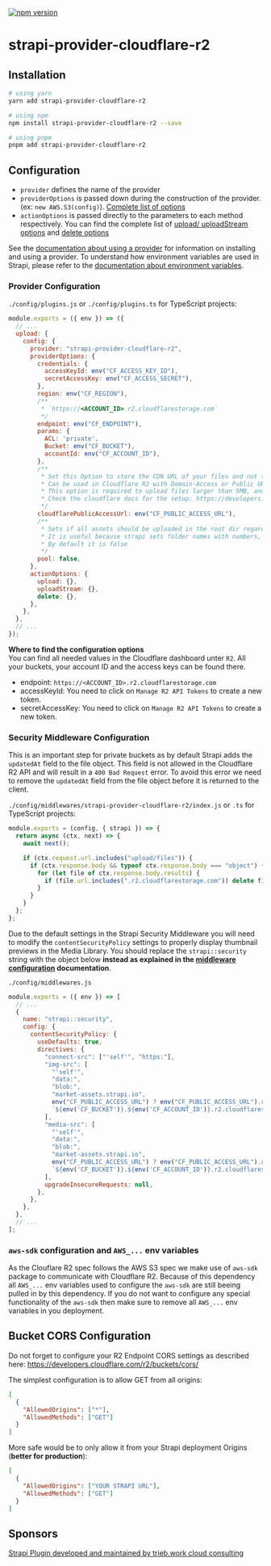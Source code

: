 [![npm version](https://badge.fury.io/js/strapi-provider-cloudflare-r2.svg)](https://badge.fury.io/js/strapi-provider-cloudflare-r2)

# strapi-provider-cloudflare-r2

## Installation

```bash
# using yarn
yarn add strapi-provider-cloudflare-r2

# using npm
npm install strapi-provider-cloudflare-r2 --save

# using pnpm
pnpm add strapi-provider-cloudflare-r2
```

## Configuration

- `provider` defines the name of the provider
- `providerOptions` is passed down during the construction of the provider. (ex: `new AWS.S3(config)`). [Complete list of options](https://docs.aws.amazon.com/AWSJavaScriptSDK/latest/AWS/S3.html#constructor-property)
- `actionOptions` is passed directly to the parameters to each method respectively. You can find the complete list of [upload/ uploadStream options](https://docs.aws.amazon.com/AWSJavaScriptSDK/latest/AWS/S3.html#upload-property) and [delete options](https://docs.aws.amazon.com/AWSJavaScriptSDK/latest/AWS/S3.html#deleteObject-property)

See the [documentation about using a provider](https://docs.strapi.io/developer-docs/latest/plugins/upload.html#using-a-provider) for information on installing and using a provider. To understand how environment variables are used in Strapi, please refer to the [documentation about environment variables](https://docs.strapi.io/developer-docs/latest/setup-deployment-guides/configurations/optional/environment.html#environment-variables).

### Provider Configuration

`./config/plugins.js` or `./config/plugins.ts` for TypeScript projects:

```js
module.exports = ({ env }) => ({
  // ...
  upload: {
    config: {
      provider: "strapi-provider-cloudflare-r2",
      providerOptions: {
        credentials: {
          accessKeyId: env("CF_ACCESS_KEY_ID"),
          secretAccessKey: env("CF_ACCESS_SECRET"),
        },
        region: env("CF_REGION"),
        /**
         * `https://<ACCOUNT_ID>.r2.cloudflarestorage.com`
         */
        endpoint: env("CF_ENDPOINT"),
        params: {
          ACL: 'private',
          Bucket: env("CF_BUCKET"),
          accountId: env("CF_ACCOUNT_ID"),
        },
        /**
         * Set this Option to store the CDN URL of your files and not the R2 endpoint URL in your DB.
         * Can be used in Cloudflare R2 with Domain-Access or Public URL: https://pub-<YOUR_PULIC_BUCKET_ID>.r2.dev
         * This option is required to upload files larger than 5MB, and is highly recommended to be set.
         * Check the cloudflare docs for the setup: https://developers.cloudflare.com/r2/data-access/public-buckets/#enable-public-access-for-your-bucket
         */
        cloudflarePublicAccessUrl: env("CF_PUBLIC_ACCESS_URL"),
        /**
         * Sets if all assets should be uploaded in the root dir regardless the strapi folder.
         * It is useful because strapi sets folder names with numbers, not by user's input folder name
         * By default it is false
         */
        pool: false,
      },
      actionOptions: {
        upload: {},
        uploadStream: {},
        delete: {},
      },
    },
  },
  // ...
});
```

**Where to find the configuration options**  
You can find all needed values in the Cloudflare dashboard unter `R2`. All your buckets, your account ID and the access keys can be found there.

- endpoint: `https://<ACCOUNT_ID>.r2.cloudflarestorage.com`
- accessKeyId: You need to click on `Manage R2 API Tokens` to create a new token.
- secretAccessKey: You need to click on `Manage R2 API Tokens` to create a new token.

### Security Middleware Configuration

This is an important step for private buckets as by default Strapi adds the `updatedAt` field to the file object. This field is not allowed in the Cloudflare R2 API and will result in a `400 Bad Request` error. To avoid this error we need to remove the `updatedAt` field from the file object before it is returned to the client.

`./config/middlewares/strapi-provider-cloudflare-r2/index.js` or `.ts` for TypeScript projects:

```js
module.exports = (config, { strapi }) => {
  return async (ctx, next) => {
    await next();

    if (ctx.request.url.includes("upload/files")) {
      if (ctx.response.body && typeof ctx.response.body === "object") {
        for (let file of ctx.response.body.results) {
          if (file.url.includes(".r2.cloudflarestorage.com")) delete file.updatedAt
        }
      }
    }
  };
};
```

Due to the default settings in the Strapi Security Middleware you will need to modify the `contentSecurityPolicy` settings to properly display thumbnail previews in the Media Library. You should replace the `strapi::security` string with the object below **instead as explained in the [middleware configuration](https://docs.strapi.io/developer-docs/latest/setup-deployment-guides/configurations/required/middlewares.html#loading-order) documentation**.

`./config/middlewares.js`

```js
module.exports = ({ env }) => [
  // ...
  {
    name: "strapi::security",
    config: {
      contentSecurityPolicy: {
        useDefaults: true,
        directives: {
          "connect-src": ["'self'", "https:"],
          "img-src": [
            "'self'",
            "data:",
            "blob:",
            "market-assets.strapi.io",
            env("CF_PUBLIC_ACCESS_URL") ? env("CF_PUBLIC_ACCESS_URL").replace(/^https?:\/\//, "") : "",
            `${env('CF_BUCKET')}.${env('CF_ACCOUNT_ID')}.r2.cloudflarestorage.com`,
          ],
          "media-src": [
            "'self'",
            "data:",
            "blob:",
            "market-assets.strapi.io",
            env("CF_PUBLIC_ACCESS_URL") ? env("CF_PUBLIC_ACCESS_URL").replace(/^https?:\/\//, "") : "",
            `${env('CF_BUCKET')}.${env('CF_ACCOUNT_ID')}.r2.cloudflarestorage.com`,
          ],
          upgradeInsecureRequests: null,
        },
      },
    },
  },
  // ...
];
```

### `aws-sdk` configuration and `AWS_...` env variables

As the Clouflare R2 spec follows the AWS S3 spec we make use of `aws-sdk` package to communicate with Cloudflare R2. Because of this dependency all `AWS_...` env variables used to configure the `aws-sdk` are still beeing pulled in by this dependency. If you do not want to configure any special functionality of the `aws-sdk` then make sure to remove all `AWS_...` env variables in you deployment.

## Bucket CORS Configuration

Do not forget to configure your R2 Endpoint CORS settings as described here: https://developers.cloudflare.com/r2/buckets/cors/

The simplest configuration is to allow GET from all origins:

```json
[
  {
    "AllowedOrigins": ["*"],
    "AllowedMethods": ["GET"]
  }
]
```

More safe would be to only allow it from your Strapi deployment Origins (**better for production**):

```json
[
  {
    "AllowedOrigins": ["YOUR STRAPI URL"],
    "AllowedMethods": ["GET"]
  }
]
```


## Sponsors

[Strapi Plugin developed and maintained by trieb.work cloud consulting](https://trieb.work/)
